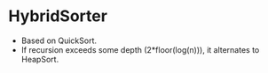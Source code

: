 # HybridSorter

- Based on QuickSort.
- If recursion exceeds some depth (2*floor(log(n))), it alternates to HeapSort.
